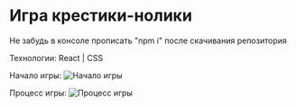 # Игра крестики-нолики

Не забудь в консоле прописать "npm i" после скачивания репозитория

Технологии: React | CSS

Начало игры:
![Начало игры](https://github.com/Lumaks42/game-tik-toe/blob/public/startScreen.png)

Процесс игры:
![Процесс игры](https://github.com/Lumaks42/game-tik-toe/blob/public/Screen.png)

